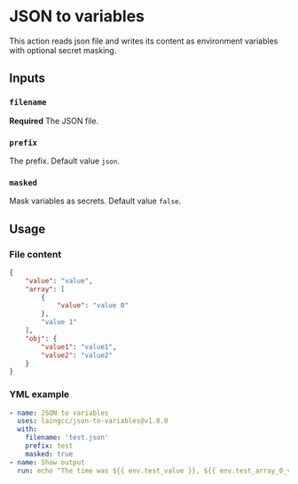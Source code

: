 # JSON to variables
This action reads json file and writes its content as environment variables with optional secret masking.

## Inputs

### `filename`

**Required** The JSON file.

### `prefix`

The prefix. Default value `json`.

### `masked`

Mask variables as secrets. Default value `false`.

## Usage

### File content 
```json
{
    "value": "value",
    "array": [
        {
            "value": "value 0"
        },
        "value 1"
    ],
    "obj": {
        "value1": "value1",
        "value2": "value2"
    }
}
```

### YML example 
```yml
- name: JSON to variables
  uses: laingcc/json-to-variables@v1.0.0
  with:
    filename: 'test.json'
    prefix: test
    masked: true
- name: Show output
  run: echo "The time was ${{ env.test_value }}, ${{ env.test_array_0_value }}, ${{ env.test_obj_value1 }}"
```
